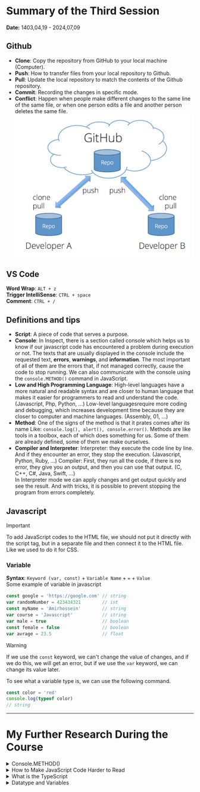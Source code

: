# Summary of the Third Session
**Date:** 1403,04,19 - 2024,07,09

## Github
- **Clone**: Copy the repository from GitHub to your local machine (Computer).
- **Push**: How to transfer files from your local repository to Github.
- **Pull**: Update the local repository to match the contents of the Github repository.
- **Commit**: Recording the changes in specific mode.
- **Conflict**: Happen when people make different changes to the same line of the same file, or when one person edits a file and another person deletes the same file.<br>
![Image to describe](./assets/clone-push-pull-commit.png)

## VS Code
**Word Wrap**: `ALT + z`<br>
**Trigger IntelliSense**: `CTRL + space`<br>
**Comment**: `CTRL + /`<br>

## Definitions and tips
- **Script**: A piece of code that serves a purpose.
- **Console**: In Inspect, there is a section called console which helps us to know if our javascript code has encountered a problem during execution or not. The texts that are usually displayed in the console include the requested text, **errors**, **warnings**, and **information**. The most important of all of them are the errors that, if not managed correctly, cause the code to stop running. We can also communicate with the console using the `console.METHOD()` command in JavaScript.
- **Low and High Programming Language**: High-level languages ​​have a more natural and readable syntax and are closer to human language that makes it easier for programmers to read and understand the code. (Javascript, Php, Python, ...) Low-level languages ​​require more coding and debugging, which increases development time because they are closer to computer and machine languages. (Assembly, 01, ...)
- **Method**: One of the signs of the method is that it prates comes after its name Like: `console.log(), alert(), console.error()`. Methods are like tools in a toolbox, each of which does something for us. Some of them are already defined, some of them we make ourselves.
- **Compiler and Interpreter**: Interpreter: they execute the code line by line. And if they encounter an error, they stop the execution. (Javascript, Python, Ruby, ...) Compiler: First, they run all the code, if there is no error, they give you an output, and then you can use that output. (C, C++, C#, Java, Swift, ...)<br>
In Interpreter mode we can apply changes and get output quickly and see the result. And with tricks, it is possible to prevent stopping the program from errors completely.

## Javascript
> [!IMPORTANT]
> To add JavaScript codes to the HTML file, we should not put it directly with the script tag, but in a separate file and then connect it to the HTML file. Like we used to do it for CSS.
### Variable
**Syntax**: `Keyword (var, const)` + `Variable Name` + `=` + `Value`<br>
Some example of variable in javascript
```js
const google = 'https://google.com' // string
var randomNumber = 423434321        // int
const myName = 'Amirhossein'        // string
var course = 'Javascript'           // string
var male = true                     // boolean
const female = false                // boolean
var avrage = 23.5                   // float
```
> [!WARNING]
> If we use the `const` keyword, we can't change the value of changes, and if we do this, we will get an error, but if we use the `var` keyword, we can change its value later.

To see what a variable type is, we can use the following command.
```js
const color = 'red'
console.log(typeof color)
// string
```
---

# My Further Research During the Course

<details><summary>Console.METHOD()</summary>
  
```js
// Clear
console.clear()

// Print
console.log('log')
console.info('info')
console.warn('warn')
console.error('error')
console.debug('debug')
//----------
console.group()
console.groupCollapsed()
console.groupEnd()
console.groupEnd()

// Count
console.count()
console.countReset()

// If
console.assert()

// Tree
console.dir()
console.dirxml()

// Table
console.table(["apples", "oranges", "bananas"]);

// Time
console.time('lol')
console.timeLog('lol')
console.timeStamp('lol') 
console.timeEnd('lol')

// Trace
console.trace()

// ?
console.profile()
console.profileEnd()
// %o %O %s %i , ...
// Styled output use %c
```

</details>

<details><summary>How to Make JavaScript Code Harder to Read</summary>

1. Obfuscate the javascript code
    - change the variable name
2. Server Side Rendering
    - sensitive code -> server side
    - sensitive information -> server side
3. Javascript minification
    - removing unnecessary characters
4. Disabling the right mouse click


</details>

<details><summary>What is the TypeScript</summary>

A superset is a language that includes all of the features of another language, as well as additional features. For example, Kotlin is a superset of Java, C++ is (mostly) a superset of C.

TypeScript is referred to as an Object-oriented programming language; on the other hand, JavaScript is a prototype-based language.

Prototype-based programming is a style of object-oriented programming in which classes are not explicitly defined, but rather derived by adding properties and methods to an instance of another class or, less frequently, adding them to an empty object.

TypeScript offers static types mean variables, objects, and functions, whereas JavaScript doesn't require the explicit declaration of the variables before they're used

</details>

<details><summary>Datatype and Variables</summary>

### Var, Const, Let
**var**: Declares a variable, optionally initializing it to a value.<br>
**let**: Declares a block-scoped, local variable, optionally initializing it to a value.<br>
**const**: Declares a block-scoped, read-only named constant.<br>

### null, undefined, boolean, number, bigint, string, symbol

#### Symbol
```js
let sym2 = Symbol('foo')
let sym3 = Symbol('foo')
Symbol('foo') === Symbol('foo')  // false
```

But what's the point ???

#### null and undefined
undefined means a variable has been declared but has not yet been assigned a value, whereas null is an assignment value, meaning that a variable has been declared and given the value of null .

#### boolean
true, false

#### number 
```js
255; // two-hundred and fifty-five
255.0; // same number
255 === 255.0; // true
255 === 0xff; // true (hexadecimal notation)
255 === 0b11111111; // true (binary notation)
255 === 0.255e3; // true (decimal exponential notation)
```

#### bigint
too large number
```js
const previouslyMaxSafeInteger = 9007199254740991n;
const alsoHuge = BigInt(9007199254740991);
// 9007199254740991n
const hugeString = BigInt("9007199254740991");
// 9007199254740991n
const hugeHex = BigInt("0x1fffffffffffff");
// 9007199254740991n
const hugeOctal = BigInt("0o377777777777777777");
// 9007199254740991n
const hugeBin = BigInt(
  "0b11111111111111111111111111111111111111111111111111111",
);
// 9007199254740991n
```

#### string
Like Always

</details>